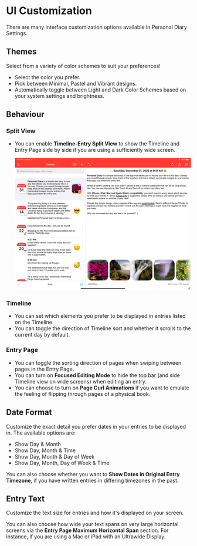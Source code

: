 # UI Customization

There are many interface customization options available in Personal Diary Settings.

## Themes

Select from a variety of color schemes to suit your preferences!

- Select the color you prefer.
- Pick between Minimal, Pastel and Vibrant designs.
- Automatically toggle between Light and Dark Color Schemes based on your system settings and brightness.

## Behaviour

### Split View

- You can enable **Timeline-Entry Split View** to show the Timeline and Entry Page side by side if you are using a sufficiently wide screen.

  ![Entry Page Widescreen Screenshot](_media/entry-page-wide.png ':size=600')

### Timeline

- You can set which elements you prefer to be displayed in entries listed on the Timeline.
- You can toggle the direction of Timeline sort and whether it scrolls to the current day by default.

### Entry Page

- You can toggle the sorting direction of pages when swiping between pages in the Entry Page.
- You can turn on **Focused Editing Mode** to hide the top bar (and side Timeline view on wide screens) when editing an entry.
- You can choose to turn on **Page Curl Animations** if you want to emulate the feeling of flipping through pages of a physical book.

## Date Format

Customize the exact detail you prefer dates in your entries to be displayed in. The available options are:

- Show Day &amp; Month
- Show Day, Month &amp; Time
- Show Day, Month &amp; Day of Week
- Show Day, Month, Day of Week &amp; Time

You can also choose whether you want to **Show Dates in Original Entry Timezone**, if you have written entries in differing timezones in the past.

## Entry Text

Customize the text size for entries and how it's displayed on your screen.

You can also choose how wide your text spans on very large horizontal screens via the **Entry Page Maximum Horizontal Span** section. For instance, if you are using a Mac or iPad with an Ultrawide Display.


